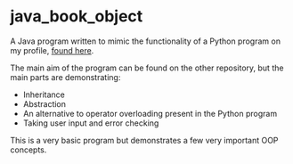 # java_book_object 
A Java program written to mimic the functionality of a Python program on my profile, [found here](https://github.com/CallumOB/book_object).

The main aim of the program can be found on the other repository, but the main parts are demonstrating:
- Inheritance 
- Abstraction 
- An alternative to operator overloading present in the Python program
- Taking user input and error checking

This is a very basic program but demonstrates a few very important OOP concepts.